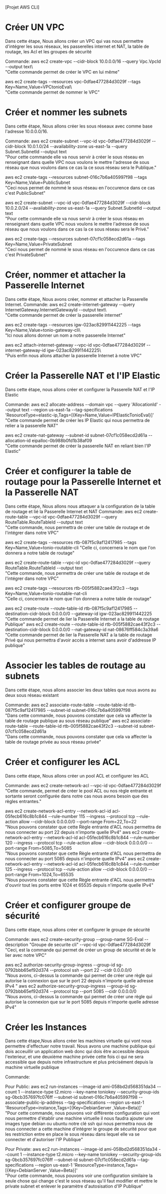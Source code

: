 [Projet AWS CLI]

# Créer UN VPC
Dans cette étape, Nous allons créer un VPC qui vas nous permettre d'intégrer les sous réseaux, les passerelles internet et NAT, la table de routage, les Acl et les groupes de sécurité

Commande:
aws ec2 create-vpc --cidr-block 10.0.0.0/16 --query Vpc.VpcId --output text\  
  "Cette commande permet de créer le VPC en lui même"

aws ec2 create-tags --resources vpc-0dfae477284d3029f --tags Key=Name,Value=VPCtonioEval\  
  "Cette commande permet de nommer le VPC"


# Créer et nommer les subnets
Dans cette étape, Nous allons créer les sous réseaux avec comme base l'adresse 10.0.0.0/16.

Commande:
aws ec2 create-subnet --vpc-id vpc-0dfae477284d3029f --cidr-block 10.0.1.0/24 --availability-zone us-east-1a --query Subnet.SubnetId --output text\
  "Pour cette commande elle va nous servir à créer le sous réseau en renseignant dans quelle VPC nous voulons le mettre l'adresse de sous réseau que nous voulons
dans ce cas la ce sous réseau sera le Publique."

aws ec2 create-tags --resources subnet-016c7b6a405997f98 --tags Key=Name,Value=PublicSubnet\
  "Ceci nous permet de nommé le sous réseau en l'occurence dans ce cas c'est PublicSubnet"

aws ec2 create-subnet --vpc-id vpc-0dfae477284d3029f --cidr-block 10.0.2.0/24 --availability-zone us-east-1a --query Subnet.SubnetId --output text\
  "Pour cette commande elle va nous servir à créer le sous réseau en renseignant dans quelle VPC nous voulons le mettre l'adresse de sous réseau que nous voulons
dans ce cas la ce sous réseau sera le Privé."

aws ec2 create-tags --resources subnet-07cf1c058ecd2d61a --tags Key=Name,Value=PrivateSubnet\
  "Ceci nous permet de nommé le sous réseau en l'occurence dans ce cas c'est PrivateSubnet"


# Créer, nommer et attacher la Passerelle Internet
Dans cette étape, Nous avons créer, nommer et attacher la Passerelle Internet.
Commande:
aws ec2 create-internet-gateway --query InternetGateway.InternetGatewayId --output text\  
  "Cette commande permet de créer la passerelle internet"

aws ec2 create-tags --resources igw-023ac829911442225 --tags Key=Name,Value=tonio-gateway-cli\  
  "Ici nous allons donner un nom a notre passerelle Internet"

aws ec2 attach-internet-gateway --vpc-id vpc-0dfae477284d3029f --internet-gateway-id igw-023ac829911442225\  
  "Puis enfin nous allons attacher la passerelle Internet à notre VPC"


# Créer la Passerelle NAT et l'IP Elastic
Dans cette étape, nous allons créer et configurer la Passerelle NAT et l'IP Elastic 

Commande:
aws ec2 allocate-address --domain vpc --query 'AllocationId' --output text --region us-east-1a --tag-specifications 'ResourceType=elastic-ip,Tags=[{Key=Name,Value=IPElasticTonioEval}]'\
  "Cette commande permet de créer les IP Elastic qui nous permettra de relier a la passerelle NAT"

aws ec2 create-nat-gateway --subnet-id subnet-07cf1c058ecd2d61a --allocation-id eipalloc-0b988b0fd1b38af09\
  "Cette commande permet de créer la passerelle NAT en reliant bien l'IP Elastic"


# Créer et configurer la table de routage pour la Passerelle Internet et la Passerelle NAT
Dans cette étape, Nous allons nous attaquer a la configuration de la table de routage et lié la Passerelle Internet et NAT
Commande:
aws ec2 create-route-table --vpc-id vpc-0dfae477284d3029f --query RouteTable.RouteTableId --output text\
"Cette commande, nous permettra de créer une table de routage et de l'intégrer dans notre VPC"

aws ec2 create-tags --resources rtb-087f5c9af12417985 --tags Key=Name,Value=tonio-routable-cli
"Celle ci, concernera le nom que l'on donnera a notre table de routage"

aws ec2 create-route-table --vpc-id vpc-0dfae477284d3029f --query RouteTable.RouteTableId --output text\
"Cette commande, nous permettra de créer une table de routage et de l'intégrer dans notre VPC"

aws ec2 create-tags --resources rtb-005f5882cae43f2c3 --tags Key=Name,Value=tonio-routable-nat-cli\
"Celle ci, concernera le nom que l'on donnera a notre table de routage"

aws ec2 create-route --route-table-id rtb-087f5c9af12417985 --destination-cidr-block 0.0.0.0/0 --gateway-id igw-023ac829911442225\
"Cette commande permet de lier la Passerelle Internet a la table de routage Publique"
aws ec2 create-route --route-table-id rtb-005f5882cae43f2c3 --destination-cidr-block 0.0.0.0/0 --nat-gateway-id nat-08676ff584c3a39a6\
"Cette commande permet de lier la Passerelle NAT a la table de routage Privé qui nous permettra d'avoir accès a internet sans avoir d'addresse IP publique"



# Associer les tables de routage au subnets
Dans cette étape, nous allons associer les deux tables que nous avons au deux sous réseau existant

Commande:
aws ec2 associate-route-table --route-table-id rtb-087f5c9af12417985 --subnet-id subnet-016c7b6a405997f98\
"Dans cette commande, nous pouvons constater que cela va affecter la table de routage publique au sous réseau publique"
aws ec2 associate-route-table --route-table-id rtb-005f5882cae43f2c3 --subnet-id subnet-07cf1c058ecd2d61a\
"Dans cette commande, nous pouvons constater que cela va affecter la table de routage privée au sous réseau privée"



# Créer et configurer les ACL
Dans cette étape, Nous allons créer un pool ACL et configurer les ACL

Commande:
aws ec2 create-network-acl --vpc-id vpc-0dfae477284d3029f\
"Cette commande, permet de créer le pool ACL ou nos règle entrante et sortante seront configurée dans notre cas nous avons besoin que des règles entrantes."

aws ec2 create-network-acl-entry --network-acl-id acl-05fecb616c8b1c844 --rule-number 115 --ingress --protocol tcp --rule-action allow --cidr-block 0.0.0.0/0 --port-range From=22,To=22\
"Nous pouvons constater que cette Règle entrante d'ACL nous permettra de nous connecter au port 22 depuis n'importe quelle IPv4"
aws ec2 create-network-acl-entry --network-acl-id acl-05fecb616c8b1c844 --rule-number 120 --ingress --protocol tcp --rule-action allow --cidr-block 0.0.0.0/0 --port-range From=5085,To=5085\
"Nous pouvons constater que cette Règle entrante d'ACL nous permettra de nous connecter au port 5085 depuis n'importe quelle IPv4"
aws ec2 create-network-acl-entry --network-acl-id acl-05fecb616c8b1c844 --rule-number 125 --ingress --protocol tcp --rule-action allow --cidr-block 0.0.0.0/0 --port-range From=1024,To=65535\
"Nous pouvons constater que cette Règle entrante d'ACL nous permettra d'ouvrir tout les ports entre 1024 et 65535 depuis n'importe quelle IPv4"



# Créer et configurer groupe de sécurité
Dans cette étape, nous allons créer et configurer le groupe de sécurité

Commande:
aws ec2 create-security-group --group-name SG-Eval --description "Groupe de securite cli" --vpc-id vpc-0dfae477284d3029f\
"Ceci, est la commande qui permet de créer un group de sécurité et de le lier avec notre VPC"

aws ec2 authorize-security-group-ingress --group-id sg-0792bbb65ef92d374 --protocol ssh --port 22 --cidr 0.0.0.0/0\
"Nous avons, ci-dessus la commande qui permet de créer une règle qui autorise la connexion que sur le port 22 depuis n'importe quelle adresse IPv4 "
aws ec2 authorize-security-group-ingress --group-id sg-0792bbb65ef92d374 --protocol tcp --port 5085 --cidr 0.0.0.0/0\
"Nous avons, ci-dessus la commande qui permet de créer une règle qui autorise la connexion que sur le port 5085 depuis n'importe quelle adresse IPv4"


# Créer les Instances
Dans cette étape,Nous allons créer les machines virtuelle qui vont nous permettre d'effectuer notre travail.
Nous avons une machine publique qui dois acceuillir un application web donc qui dois être accessible depuis l'exterieur,
et une deuxième machine privée cette fois ci qui ne sera accessible que depuis notre infrastructure et plus précisément depuis la machine virtuelle publique

Commande:

Pour Public:
aws ec2 run-instances --image-id ami-058bd2d568351da34 --count 1 --instance-type t2.micro --key-name toniokey --security-group-ids sg-0bcb357697fc076ff --subnet-id subnet-016c7b6a405997f98 --associate-public-ip-address --tag-specifications --region us-east-1 'ResourceType=instance,Tags=[{Key=DebianServer ,Value=Beta}]'\
"Pour cette commande, nous pouvons voir différente configuration qui vont nous permettre d'établir une machine virtuelle il nous faudra ajouter une images type debian ou ubuntu notre clé ssh qui nous permettra nous de nous connecter a cette machine d'intégrer le groupe de sécurité pour que les restriction entre en place le sous réseau dans lequel elle va se connecter et d'autoriser l'IP Publique"

Pour Private:
aws ec2 run-instances --image-id ami-058bd2d568351da34 --count 1 --instance-type t2.micro --key-name toniokey --security-group-ids sg-0bcb357697fc076ff --subnet-id subnet-07cf1c058ecd2d61a --tag-specifications --region us-east-1 'ResourceType=instance,Tags=[{Key=DebianServer ,Value=Beta}]'\
"Pour cette commande, nous pouvons voir une configuration similaire la seule chose qui change c'est le sous réseau qu'il faut modifier et mettre le private subnet et enlever le paramètre d'autosisation d'IP Publique"





